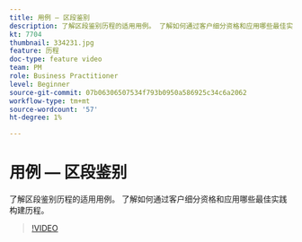 ```yaml
---
title: 用例 — 区段鉴别
description: 了解区段鉴别历程的适用用例。 了解如何通过客户细分资格和应用哪些最佳实践构建历程。
kt: 7704
thumbnail: 334231.jpg
feature: 历程
doc-type: feature video
team: PM
role: Business Practitioner
level: Beginner
source-git-commit: 07b06306507534f793b0950a586925c34c6a2062
workflow-type: tm+mt
source-wordcount: '57'
ht-degree: 1%

---
```



# 用例 — 区段鉴别

了解区段鉴别历程的适用用例。 了解如何通过客户细分资格和应用哪些最佳实践构建历程。

>[!VIDEO](https://video.tv.adobe.com/v/334231?quality=12)
